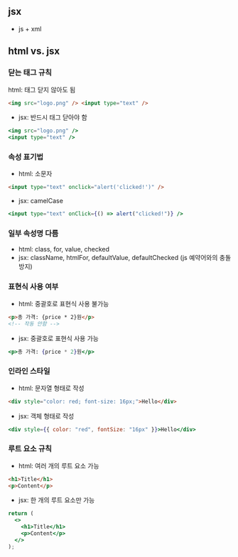 ## jsx

- js + xml

## html vs. jsx

### 닫는 태그 규칙

html: 태그 닫지 않아도 됨

```html
<img src="logo.png" /> <input type="text" />
```

- jsx: 반드시 태그 닫아야 함

```jsx
<img src="logo.png" />
<input type="text" />
```

### 속성 표기법

- html: 소문자

```html
<input type="text" onclick="alert('clicked!')" />
```

- jsx: camelCase

```jsx
<input type="text" onClick={() => alert("clicked!")} />
```

### 일부 속성명 다름

- html: class, for, value, checked
- jsx: className, htmlFor, defaultValue, defaultChecked (js 예약어와의 충돌 방지)

### 표현식 사용 여부

- html: 중괄호로 표현식 사용 불가능

```html
<p>총 가격: {price * 2}원</p>
<!-- 작동 안함 -->
```

- jsx: 중괄호로 표현식 사용 가능

```jsx
<p>총 가격: {price * 2}원</p>
```

### 인라인 스타일

- html: 문자열 형태로 작성

```html
<div style="color: red; font-size: 16px;">Hello</div>
```

- jsx: 객체 형태로 작성

```jsx
<div style={{ color: "red", fontSize: "16px" }}>Hello</div>
```

### 루트 요소 규칙

- html: 여러 개의 루트 요소 가능

```html
<h1>Title</h1>
<p>Content</p>
```

- jsx: 한 개의 루트 요소만 가능

```jsx
return (
  <>
    <h1>Title</h1>
    <p>Content</p>
  </>
);
```
